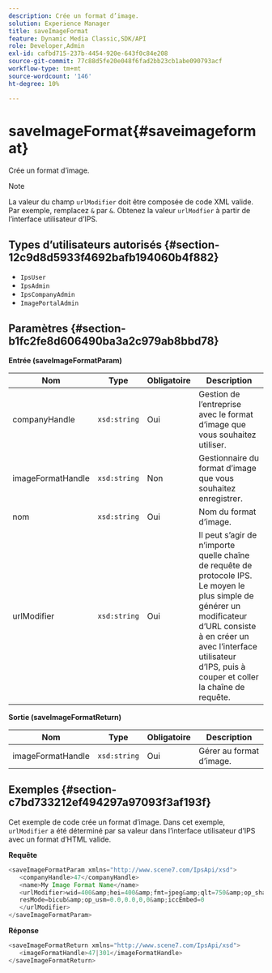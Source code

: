 ```yaml
---
description: Crée un format d’image.
solution: Experience Manager
title: saveImageFormat
feature: Dynamic Media Classic,SDK/API
role: Developer,Admin
exl-id: cafbd715-237b-4454-920e-643f0c84e208
source-git-commit: 77c88d5fe20e048f6fad2bb23cb1abe090793acf
workflow-type: tm+mt
source-wordcount: '146'
ht-degree: 10%

---
```


# saveImageFormat{#saveimageformat}

Crée un format d’image.

>[!NOTE]
>
>La valeur du champ `urlModifier` doit être composée de code XML valide. Par exemple, remplacez `&` par `&`. Obtenez la valeur `urlModfier` à partir de l’interface utilisateur d’IPS.

## Types d’utilisateurs autorisés {#section-12c9d8d5933f4692bafb194060b4f882}

* `IpsUser`
* `IpsAdmin`
* `IpsCompanyAdmin`
* `ImagePortalAdmin`

## Paramètres {#section-b1fc2fe8d606490ba3a2c979ab8bbd78}

**Entrée (saveImageFormatParam)**

| Nom | Type | Obligatoire | Description |
|---|---|---|---|
| companyHandle | `xsd:string` | Oui | Gestion de l’entreprise avec le format d’image que vous souhaitez utiliser. |
| imageFormatHandle | `xsd:string` | Non | Gestionnaire du format d’image que vous souhaitez enregistrer. |
| nom | `xsd:string` | Oui | Nom du format d’image. |
| urlModifier | `xsd:string` | Oui | Il peut s’agir de n’importe quelle chaîne de requête de protocole IPS. Le moyen le plus simple de générer un modificateur d’URL consiste à en créer un avec l’interface utilisateur d’IPS, puis à couper et coller la chaîne de requête. |

**Sortie (saveImageFormatReturn)**

| Nom | Type | Obligatoire | Description |
|---|---|---|---|
| imageFormatHandle | `xsd:string` | Oui | Gérer au format d’image. |

## Exemples {#section-c7bd733212ef494297a97093f3af193f}

Cet exemple de code crée un format d’image. Dans cet exemple, `urlModifier` a été déterminé par sa valeur dans l’interface utilisateur d’IPS avec un format d’HTML valide.

**Requête**

```java
<saveImageFormatParam xmlns="http://www.scene7.com/IpsApi/xsd"> 
   <companyHandle>47</companyHandle> 
   <name>My Image Format Name</name> 
   <urlModifier>wid=400&amp;hei=400&amp;fmt=jpeg&amp;qlt=750&amp;op_sharpen=0&amp; 
   resMode=bicub&amp;op_usm=0.0,0.0,0,0&amp;iccEmbed=0 
   </urlModifier> 
</saveImageFormatParam>
```

**Réponse**

```java
<saveImageFormatReturn xmlns="http://www.scene7.com/IpsApi/xsd"> 
   <imageFormatHandle>47|301</imageFormatHandle> 
</saveImageFormatReturn>
```
